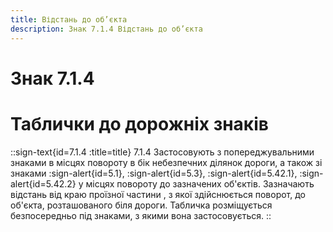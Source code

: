 ```yaml
---
title: Відстань до об’єкта
description: Знак 7.1.4 Відстань до об’єкта
---
```

# Знак 7.1.4
# Таблички до дорожніх знаків
::sign-text{id=7.1.4 :title=title}
7.1.4 Застосовують з попереджувальними знаками в місцях повороту в бік небезпечних ділянок дороги, а також зі знаками :sign-alert{id=5.1}, :sign-alert{id=5.3}, :sign-alert{id=5.42.1}, :sign-alert{id=5.42.2} у місцях повороту до зазначених об'єктів.
Зазначають  відстань від краю проїзної частини , з якої здійснюється поворот, до об'єкта, розташованого біля дороги.
Табличка розміщується безпосередньо під знаками, з якими вона застосовується.
::